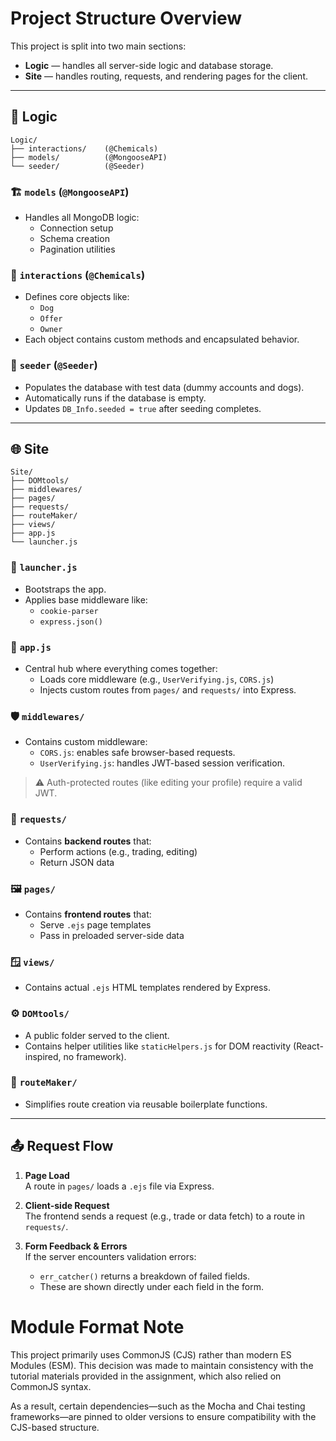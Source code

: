 # Project Structure Overview

This project is split into two main sections:

- **Logic** — handles all server-side logic and database storage.  
- **Site** — handles routing, requests, and rendering pages for the client.

---

## 💽 Logic

```
Logic/
├── interactions/    (@Chemicals)
├── models/          (@MongooseAPI)
└── seeder/          (@Seeder)
```

### 🏗️ `models` (`@MongooseAPI`)
- Handles all MongoDB logic:
  - Connection setup
  - Schema creation
  - Pagination utilities

### 🧪 `interactions` (`@Chemicals`)
- Defines core objects like:
  - `Dog`
  - `Offer`
  - `Owner`
- Each object contains custom methods and encapsulated behavior.

### 🌱 `seeder` (`@Seeder`)
- Populates the database with test data (dummy accounts and dogs).
- Automatically runs if the database is empty.
- Updates `DB_Info.seeded = true` after seeding completes.

---

## 🌐 Site

```
Site/
├── DOMtools/
├── middlewares/
├── pages/
├── requests/
├── routeMaker/
├── views/
├── app.js
└── launcher.js
```

### 🚀 `launcher.js`
- Bootstraps the app.
- Applies base middleware like:
  - `cookie-parser`
  - `express.json()`

### 🧩 `app.js`
- Central hub where everything comes together:
  - Loads core middleware (e.g., `UserVerifying.js`, `CORS.js`)
  - Injects custom routes from `pages/` and `requests/` into Express.

### 🛡 `middlewares/`
- Contains custom middleware:
  - `CORS.js`: enables safe browser-based requests.
  - `UserVerifying.js`: handles JWT-based session verification.

> ⚠️ Auth-protected routes (like editing your profile) require a valid JWT.

### 🔁 `requests/`
- Contains **backend routes** that:
  - Perform actions (e.g., trading, editing)
  - Return JSON data

### 🖼 `pages/`
- Contains **frontend routes** that:
  - Serve `.ejs` page templates
  - Pass in preloaded server-side data

### 🪟 `views/`
- Contains actual `.ejs` HTML templates rendered by Express.

### ⚙️ `DOMtools/`
- A public folder served to the client.
- Contains helper utilities like `staticHelpers.js` for DOM reactivity (React-inspired, no framework).

### 🔧 `routeMaker/`
- Simplifies route creation via reusable boilerplate functions.

---

## 📤 Request Flow

1. **Page Load**  
   A route in `pages/` loads a `.ejs` file via Express.

2. **Client-side Request**  
   The frontend sends a request (e.g., trade or data fetch) to a route in `requests/`.

3. **Form Feedback & Errors**  
   If the server encounters validation errors:
   - `err_catcher()` returns a breakdown of failed fields.
   - These are shown directly under each field in the form.



# Module Format Note
This project primarily uses CommonJS (CJS) rather than modern ES Modules (ESM).
This decision was made to maintain consistency with the tutorial materials provided in the assignment, which also relied on CommonJS syntax.

As a result, certain dependencies—such as the Mocha and Chai testing frameworks—are pinned to older versions to ensure compatibility with the CJS-based structure.